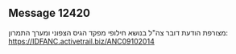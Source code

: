 ## Message 12420

מצורפת הודעת דובר צה"ל בנושא חילופי מפקד הגיס הצפוני ומערך התמרון: https://IDFANC.activetrail.biz/ANC09102014

